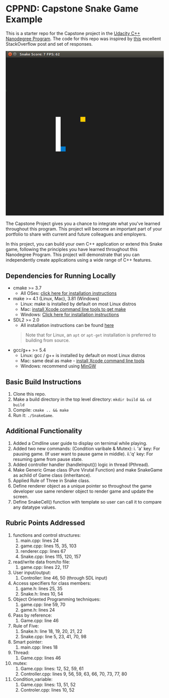 # CPPND: Capstone Snake Game Example

This is a starter repo for the Capstone project in the [Udacity C++ Nanodegree Program](https://www.udacity.com/course/c-plus-plus-nanodegree--nd213). The code for this repo was inspired by [this](https://codereview.stackexchange.com/questions/212296/snake-game-in-c-with-sdl) excellent StackOverflow post and set of responses.

<img src="snake_game.gif"/>

The Capstone Project gives you a chance to integrate what you've learned throughout this program. This project will become an important part of your portfolio to share with current and future colleagues and employers.

In this project, you can build your own C++ application or extend this Snake game, following the principles you have learned throughout this Nanodegree Program. This project will demonstrate that you can independently create applications using a wide range of C++ features.

## Dependencies for Running Locally
* cmake >= 3.7
  * All OSes: [click here for installation instructions](https://cmake.org/install/)
* make >= 4.1 (Linux, Mac), 3.81 (Windows)
  * Linux: make is installed by default on most Linux distros
  * Mac: [install Xcode command line tools to get make](https://developer.apple.com/xcode/features/)
  * Windows: [Click here for installation instructions](http://gnuwin32.sourceforge.net/packages/make.htm)
* SDL2 >= 2.0
  * All installation instructions can be found [here](https://wiki.libsdl.org/Installation)
  >Note that for Linux, an `apt` or `apt-get` installation is preferred to building from source.
* gcc/g++ >= 5.4
  * Linux: gcc / g++ is installed by default on most Linux distros
  * Mac: same deal as make - [install Xcode command line tools](https://developer.apple.com/xcode/features/)
  * Windows: recommend using [MinGW](http://www.mingw.org/)

## Basic Build Instructions

1. Clone this repo.
2. Make a build directory in the top level directory: `mkdir build && cd build`
3. Compile: `cmake .. && make`
4. Run it: `./SnakeGame`.

## Additional Functionality

1. Added a Cmdline user guide to display on ternimal while playing.
2. Added two new commands: (Condition varibale & Mutex):
	i. 'a' key: For pausing game. (If user want to pause game in middle).
	ii.'q' key: For resuming game from pause state.
3. Added controller handler (handleInput()) logic in thread (Pthread).
4. Make Generic Gmae class (Pure Virutal Function) and make SnakeGame as achild of Game class (inheritance).
5. Applied Rule of Three in Snake class.
6. Define renderer object as a unique pointer so throughout the game developer use same renderer object to render game and update the screen.
7. Define SnakeCell() function with template so user can call it to compare any datatype values.

## Rubric Points Addressed

1. functions and control structures:
      1. main.cpp: lines 24
      2. game.cpp: lines 15, 35, 103
      3. renderer.cpp: lines 67
	  4. Snake.cpp: lines 115, 120, 157
2. read/write data from/to file:
      1. game.cpp: lines 22, 117
3. User input/output:
      1. Controller: line 46, 50 (through SDL input)
4. Access specifiers for class members:
      1. game.h: lines 25, 35
	  2. Snake.h: lines 10, 54
5. Object Oriented Programming techniques:
      1. game.cpp: line 59, 70
      2. game.h: lines 24
6. Pass by reference:
	  1. Game.cpp: line 46
7. Rule of Five:
	  1. Snake.h: line 18, 19, 20, 21, 22
	  2. Snake.cpp: line 5, 23, 41, 70, 98
8. Smart pointer:
	  1. main.cpp: lines 18
7. Thread:
	  1. Game.cpp: lines 46
8. mutex:
	  1. Game.cpp: lines: 12, 52, 59, 61
	  2. Controller.cpp: lines 9, 56, 59, 63, 66, 70, 73, 77, 80
9. Condition_variable:
	  1. Game.cpp: lines: 13, 51, 52
	  2. Controler.cpp: lines 10, 52
